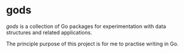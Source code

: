 gods
====

*gods* is a collection of Go packages for experimentation with data
structures and related applications.

The principle purpose of this project is for me to practise writing in Go.
